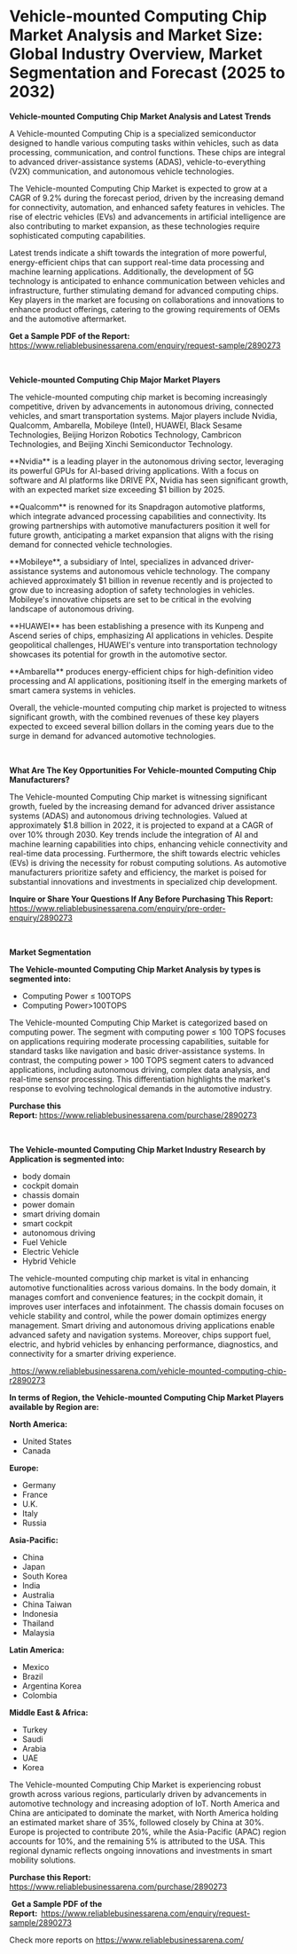 <p><h1>Vehicle-mounted Computing Chip Market Analysis and Market Size: Global Industry Overview, Market Segmentation and Forecast (2025 to 2032)</h1></p><p><strong>Vehicle-mounted Computing Chip Market Analysis and Latest Trends</strong></p>
<p><p>A Vehicle-mounted Computing Chip is a specialized semiconductor designed to handle various computing tasks within vehicles, such as data processing, communication, and control functions. These chips are integral to advanced driver-assistance systems (ADAS), vehicle-to-everything (V2X) communication, and autonomous vehicle technologies. </p><p>The Vehicle-mounted Computing Chip Market is expected to grow at a CAGR of 9.2% during the forecast period, driven by the increasing demand for connectivity, automation, and enhanced safety features in vehicles. The rise of electric vehicles (EVs) and advancements in artificial intelligence are also contributing to market expansion, as these technologies require sophisticated computing capabilities. </p><p>Latest trends indicate a shift towards the integration of more powerful, energy-efficient chips that can support real-time data processing and machine learning applications. Additionally, the development of 5G technology is anticipated to enhance communication between vehicles and infrastructure, further stimulating demand for advanced computing chips. Key players in the market are focusing on collaborations and innovations to enhance product offerings, catering to the growing requirements of OEMs and the automotive aftermarket.</p></p>
<p><strong>Get a Sample PDF of the Report:&nbsp;</strong> <a href="https://www.reliablebusinessarena.com/enquiry/request-sample/2890273?utm_campaign=3168&utm_medium=2&utm_source=Github&utm_content=ia&utm_term=14032025&utm_id=vehicle-mounted-computing-chip">https://www.reliablebusinessarena.com/enquiry/request-sample/2890273</a></p>
<p>&nbsp;</p>
<p><strong>Vehicle-mounted Computing Chip Major Market Players</strong></p>
<p><p>The vehicle-mounted computing chip market is becoming increasingly competitive, driven by advancements in autonomous driving, connected vehicles, and smart transportation systems. Major players include Nvidia, Qualcomm, Ambarella, Mobileye (Intel), HUAWEI, Black Sesame Technologies, Beijing Horizon Robotics Technology, Cambricon Technologies, and Beijing Xinchi Semiconductor Technology.</p><p>**Nvidia** is a leading player in the autonomous driving sector, leveraging its powerful GPUs for AI-based driving applications. With a focus on software and AI platforms like DRIVE PX, Nvidia has seen significant growth, with an expected market size exceeding $1 billion by 2025.</p><p>**Qualcomm** is renowned for its Snapdragon automotive platforms, which integrate advanced processing capabilities and connectivity. Its growing partnerships with automotive manufacturers position it well for future growth, anticipating a market expansion that aligns with the rising demand for connected vehicle technologies.</p><p>**Mobileye**, a subsidiary of Intel, specializes in advanced driver-assistance systems and autonomous vehicle technology. The company achieved approximately $1 billion in revenue recently and is projected to grow due to increasing adoption of safety technologies in vehicles. Mobileye's innovative chipsets are set to be critical in the evolving landscape of autonomous driving.</p><p>**HUAWEI** has been establishing a presence with its Kunpeng and Ascend series of chips, emphasizing AI applications in vehicles. Despite geopolitical challenges, HUAWEI's venture into transportation technology showcases its potential for growth in the automotive sector.</p><p>**Ambarella** produces energy-efficient chips for high-definition video processing and AI applications, positioning itself in the emerging markets of smart camera systems in vehicles. </p><p>Overall, the vehicle-mounted computing chip market is projected to witness significant growth, with the combined revenues of these key players expected to exceed several billion dollars in the coming years due to the surge in demand for advanced automotive technologies.</p></p>
<p>&nbsp;</p>
<p><strong>What Are The Key Opportunities For Vehicle-mounted Computing Chip Manufacturers?</strong></p>
<p><p>The Vehicle-mounted Computing Chip market is witnessing significant growth, fueled by the increasing demand for advanced driver assistance systems (ADAS) and autonomous driving technologies. Valued at approximately $1.8 billion in 2022, it is projected to expand at a CAGR of over 10% through 2030. Key trends include the integration of AI and machine learning capabilities into chips, enhancing vehicle connectivity and real-time data processing. Furthermore, the shift towards electric vehicles (EVs) is driving the necessity for robust computing solutions. As automotive manufacturers prioritize safety and efficiency, the market is poised for substantial innovations and investments in specialized chip development.</p></p>
<p><strong>Inquire or Share Your Questions If Any Before Purchasing This Report:</strong> <a href="https://www.reliablebusinessarena.com/enquiry/pre-order-enquiry/2890273?utm_campaign=3168&utm_medium=2&utm_source=Github&utm_content=ia&utm_term=14032025&utm_id=vehicle-mounted-computing-chip">https://www.reliablebusinessarena.com/enquiry/pre-order-enquiry/2890273</a></p>
<p>&nbsp;</p>
<p><strong>Market Segmentation</strong></p>
<p><strong>The Vehicle-mounted Computing Chip Market Analysis by types is segmented into:</strong></p>
<p><ul><li>Computing Power ≤ 100TOPS</li><li>Computing Power>100TOPS</li></ul></p>
<p><p>The Vehicle-mounted Computing Chip Market is categorized based on computing power. The segment with computing power ≤ 100 TOPS focuses on applications requiring moderate processing capabilities, suitable for standard tasks like navigation and basic driver-assistance systems. In contrast, the computing power > 100 TOPS segment caters to advanced applications, including autonomous driving, complex data analysis, and real-time sensor processing. This differentiation highlights the market's response to evolving technological demands in the automotive industry.</p></p>
<p><strong>Purchase this Report:&nbsp;</strong><a href="https://www.reliablebusinessarena.com/purchase/2890273?utm_campaign=3168&utm_medium=2&utm_source=Github&utm_content=ia&utm_term=14032025&utm_id=vehicle-mounted-computing-chip">https://www.reliablebusinessarena.com/purchase/2890273</a></p>
<p>&nbsp;</p>
<p><strong>The Vehicle-mounted Computing Chip Market Industry Research by Application is segmented into:</strong></p>
<p><ul><li>body domain</li><li>cockpit domain</li><li>chassis domain</li><li>power domain</li><li>smart driving domain</li><li>smart cockpit</li><li>autonomous driving</li><li>Fuel Vehicle</li><li>Electric Vehicle</li><li>Hybrid Vehicle</li></ul></p>
<p><p>The vehicle-mounted computing chip market is vital in enhancing automotive functionalities across various domains. In the body domain, it manages comfort and convenience features; in the cockpit domain, it improves user interfaces and infotainment. The chassis domain focuses on vehicle stability and control, while the power domain optimizes energy management. Smart driving and autonomous driving applications enable advanced safety and navigation systems. Moreover, chips support fuel, electric, and hybrid vehicles by enhancing performance, diagnostics, and connectivity for a smarter driving experience.</p></p>
<p><a href="https://www.reliablebusinessarena.com/vehicle-mounted-computing-chip-r2890273?utm_campaign=3168&utm_medium=2&utm_source=Github&utm_content=ia&utm_term=14032025&utm_id=vehicle-mounted-computing-chip">&nbsp;https://www.reliablebusinessarena.com/vehicle-mounted-computing-chip-r2890273</a></p>
<p><strong>In terms of Region, the Vehicle-mounted Computing Chip Market Players available by Region are:</strong></p>
<p>
    <p> <strong> North America: </strong>
        <ul>
            <li>United States</li>
            <li>Canada</li>
        </ul>
        </p> 
    <p> <strong> Europe: </strong>
        <ul>
            <li>Germany</li>
            <li>France</li>
            <li>U.K.</li>
            <li>Italy</li>
            <li>Russia</li>
        </ul>
        </p> 
    <p> <strong> Asia-Pacific: </strong>
        <ul>
            <li>China</li>
            <li>Japan</li>
            <li>South Korea</li>
            <li>India</li>
            <li>Australia</li>
            <li>China Taiwan</li>
            <li>Indonesia</li>
            <li>Thailand</li>
            <li>Malaysia</li>
        </ul>
        </p> 
    <p> <strong> Latin America: </strong>
        <ul>
            <li>Mexico</li>
            <li>Brazil</li>
            <li>Argentina Korea</li>
            <li>Colombia</li>
        </ul>
        </p> 
    <p> <strong> Middle East & Africa: </strong>
        <ul>
            <li>Turkey</li>
            <li>Saudi</li>
            <li>Arabia</li>
            <li>UAE</li>
            <li>Korea</li>
        </ul>
    </p>
    </p>
<p><p>The Vehicle-mounted Computing Chip Market is experiencing robust growth across various regions, particularly driven by advancements in automotive technology and increasing adoption of IoT. North America and China are anticipated to dominate the market, with North America holding an estimated market share of 35%, followed closely by China at 30%. Europe is projected to contribute 20%, while the Asia-Pacific (APAC) region accounts for 10%, and the remaining 5% is attributed to the USA. This regional dynamic reflects ongoing innovations and investments in smart mobility solutions.</p></p>
<p><strong>Purchase this Report: </strong><a href="https://www.reliablebusinessarena.com/purchase/2890273?utm_campaign=3168&utm_medium=2&utm_source=Github&utm_content=ia&utm_term=14032025&utm_id=vehicle-mounted-computing-chip">https://www.reliablebusinessarena.com/purchase/2890273</a></p>
<p>&nbsp;<strong>Get a Sample PDF of the Report:&nbsp;&nbsp;</strong><a href="https://www.reliablebusinessarena.com/enquiry/request-sample/2890273?utm_campaign=3168&utm_medium=2&utm_source=Github&utm_content=ia&utm_term=14032025&utm_id=vehicle-mounted-computing-chip">https://www.reliablebusinessarena.com/enquiry/request-sample/2890273</a></p>
<p><strong></strong></p>
<p>Check more reports on <a href="https://www.reliablebusinessarena.com/?utm_campaign=3168&utm_medium=2&utm_source=Github&utm_content=ia&utm_term=14032025&utm_id=vehicle-mounted-computing-chip">https://www.reliablebusinessarena.com/</a></p>